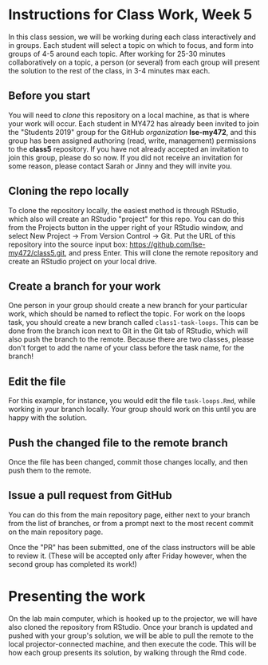 # Instructions for Class Work, Week 5

In this class session, we will be working during each class interactively and in groups.  Each student will select a topic on which to focus, and form into groups of 4-5 around each topic. After working for 25-30 minutes collaboratively on a topic, a person (or several) from each group will present the solution to the rest of the class, in 3-4 minutes max each.

## Before you start

You will need to _clone_ this repository on a local machine, as that is where your work will occur.  Each student in MY472 has already been invited to join the "Students 2019" group for the GitHub _organization_ **lse-my472**, and this group has been assigned authoring (read, write, management) permissions to the **class5** repository.  If you have not already accepted an invitation to join this group, please do so now.  If you did not receive an invitation for some reason, please contact Sarah or Jinny and they will invite you.

## Cloning the repo locally

To clone the repository locally, the easiest method is through RStudio, which also will create an RStudio "project" for this repo.  You can do this from the Projects button in the upper right of your RStudio window, and select New Project -> From Version Control -> Git.   Put the URL of this repository into the source input box: https://github.com/lse-my472/class5.git, and press Enter.  This will clone the remote repository and create an RStudio project on your local drive.

## Create a branch for your work

One person in your group should create a new branch for your particular work, which should be named to reflect the topic.  For work on the loops task, you should create a new branch called `class1-task-loops`.  This can be done from the branch icon next to Git in the Git tab of RStudio, which will also push the branch to the remote.  Because there are two classes, please don't forget to add the name of your class before the task name, for the branch!

## Edit the file

For this example, for instance, you would edit the file `task-loops.Rmd`, while working in your branch locally.  Your group should work on this until you are happy with the solution.

## Push the changed file to the remote branch

Once the file has been changed, commit those changes locally, and then push them to the remote.

## Issue a pull request from GitHub

You can do this from the main repository page, either next to your branch from the list of branches, or from a prompt next to the most recent commit on the main repository page.

Once the "PR" has been submitted, one of the class instructors will be able to review it.  (These will be accepted only after Friday however, when the second group has completed its work!)

# Presenting the work

On the lab main computer, which is hooked up to the projector, we will have also cloned the repository from RStudio.  Once your branch is updated and pushed with your group's solution, we will be able to pull the remote to the local projector-connected machine, and then execute the code.  This will be how each group presents its solution, by walking through the Rmd code.
